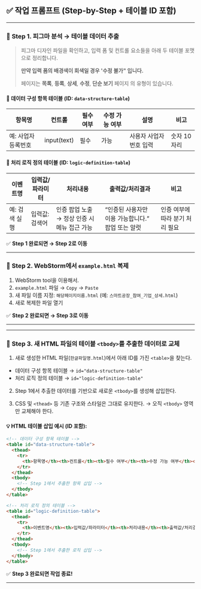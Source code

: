

## ✅ 작업 프롬프트 (Step-by-Step + 테이블 ID 포함)

---

### 🔹 **Step 1. 피그마 분석 → 테이블 데이터 추출**

> 피그마 디자인 파일을 확인하고, 입력 폼 및 컨트롤 요소들을 아래 두 테이블 포맷으로 정리합니다.
> 
> **만약 입력 폼의 배경색이 회색일 경우 '수정 불가" 입니다.**
> 
> 페이지는 **목록**, **등록**, **상세**, **수정**, **단순 보기** 페이지 의 유형이 있습니다.

#### 📌 데이터 구성 항목 테이블 (ID: `data-structure-table`)

| 항목명        | 컨트롤         | 필수 여부 | 수정 가능 여부 | 설명            | 비고      |
| ---------- | ----------- | ----- | -------- | ------------- | ------- |
| 예: 사업자등록번호 | input(text) | 필수    | 가능       | 사용자 사업자 번호 입력 | 숫자 10자리 |

#### 📌 처리 로직 정의 테이블 (ID: `logic-definition-table`)

| 이벤트명     | 입력값/파라미터 | 처리내용                        | 출력값/처리결과                      | 비고                 |
| -------- | -------- | --------------------------- | ----------------------------- | ------------------ |
| 예: 검색 실행 | 입력값: 검색어 | 인증 팝업 노출 → 정상 인증 시 메뉴 접근 가능 | “인증된 사용자만 이용 가능합니다.” 팝업 또는 알럿 | 인증 여부에 따라 분기 처리 필요 |

✅ **Step 1 완료되면 → Step 2로 이동**

---

### 🔹 **Step 2. WebStorm에서 `example.html` 복제**

1. WebStorm tool을 이용해서.
2. `example.html` 파일 → `Copy` → `Paste`
3. 새 파일 이름 지정: `해당페이지이름.html` (예: `스마트공장_참여_기업_상세.html`)
4. 새로 복제한 파일 열기

✅ **Step 2 완료되면 → Step 3로 이동**

---

---

### 🔹 **Step 3. 새 HTML 파일의 테이블 `<tbody>`를 추출한 데이터로 교체**

1. 새로 생성한 HTML 파일(`한글파일명.html`)에서 아래 ID를 가진 `<table>`을 찾는다.

* 데이터 구성 항목 테이블 → `id="data-structure-table"`
* 처리 로직 정의 테이블 → `id="logic-definition-table"`

2. Step 1에서 추출한 데이터를 기반으로 새로운 `<tbody>`를 생성해 삽입한다.

3. CSS 및 `<thead>` 등 기존 구조와 스타일은 그대로 유지한다.
   → 오직 `<tbody>` 영역만 교체해야 한다.

#### 💡 HTML 테이블 삽입 예시 (ID 포함):

```html
<!-- 데이터 구성 항목 테이블 -->
<table id="data-structure-table">
  <thead>
    <tr>
      <th>항목명</th><th>컨트롤</th><th>필수 여부</th><th>수정 가능 여부</th><th>설명</th><th>비고</th>
    </tr>
  </thead>
  <tbody>
    <!-- Step 1에서 추출한 항목 삽입 -->
  </tbody>
</table>

<!-- 처리 로직 정의 테이블 -->
<table id="logic-definition-table">
  <thead>
    <tr>
      <th>이벤트명</th><th>입력값/파라미터</th><th>처리내용</th><th>출력값/처리결과</th><th>비고</th>
    </tr>
  </thead>
  <tbody>
    <!-- Step 1에서 추출한 로직 삽입 -->
  </tbody>
</table>
```

✅ **Step 3 완료되면 작업 종료!**

---

